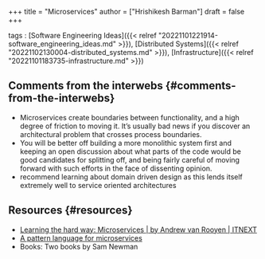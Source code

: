 +++
title = "Microservices"
author = ["Hrishikesh Barman"]
draft = false
+++

tags
: [Software Engineering Ideas]({{< relref "20221101221914-software_engineering_ideas.md" >}}), [Distributed Systems]({{< relref "20221102130004-distributed_systems.md" >}}), [Infrastructure]({{< relref "20221101183735-infrastructure.md" >}})


## Comments from the interwebs {#comments-from-the-interwebs}

-   Microservices create boundaries between functionality, and a high degree of friction to moving it. It’s usually bad news if you discover an architectural problem that crosses process boundaries.
-   You will be better off building a more monolithic system first and keeping an open discussion about what parts of the code would be good candidates for splitting off, and being fairly careful of moving forward with such efforts in the face of dissenting opinion.
-   recommend learning about domain driven design as this lends itself extremely well to service oriented architectures


## Resources {#resources}

-   [Learning the hard way: Microservices | by Andrew van Rooyen | ITNEXT](https://itnext.io/microservices-c8b5dbdd58b8)
-   [A pattern language for microservices](https://microservices.io/patterns/index.html)
-   Books: Two books by Sam Newman
